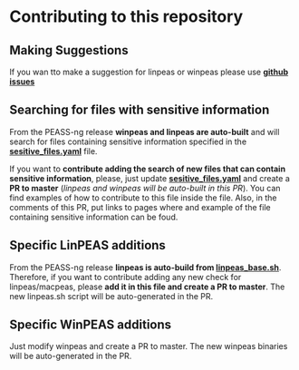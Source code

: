 # Contributing to this repository

## Making Suggestions 
If you wan tto make a suggestion for linpeas or winpeas please use **[github issues](https://github.com/carlospolop/privilege-escalation-awesome-scripts-suite/issues)**

## Searching for files with sensitive information
From the PEASS-ng release **winpeas and linpeas are auto-built** and will search for files containing sensitive information specified in the **[sesitive_files.yaml](https://github.com/carlospolop/privilege-escalation-awesome-scripts-suite/blob/master/build_lists/sensitive_files.yaml)** file.

If you want to **contribute adding the search of new files that can contain sensitive information**, please, just update **[sesitive_files.yaml](https://github.com/carlospolop/privilege-escalation-awesome-scripts-suite/blob/master/build_lists/sensitive_files.yaml)** and create a **PR to master** (*linpeas and winpeas will be auto-built in this PR*). You can find examples of how to contribute to this file inside the file.
Also, in the comments of this PR, put links to pages where and example of the file containing sensitive information can be foud.

## Specific LinPEAS additions
From the PEASS-ng release **linpeas is auto-build from [linpeas_base.sh](https://github.com/carlospolop/privilege-escalation-awesome-scripts-suite/blob/master/linPEAS/builder/linpeas_base.sh)**. Therefore, if you want to contribute adding any new check for linpeas/macpeas, please **add it in this file and create a PR to master**.
The new linpeas.sh script will be auto-generated in the PR.

## Specific WinPEAS additions
Just modify winpeas and create a PR to master.
The new winpeas binaries will be auto-generated in the PR.
